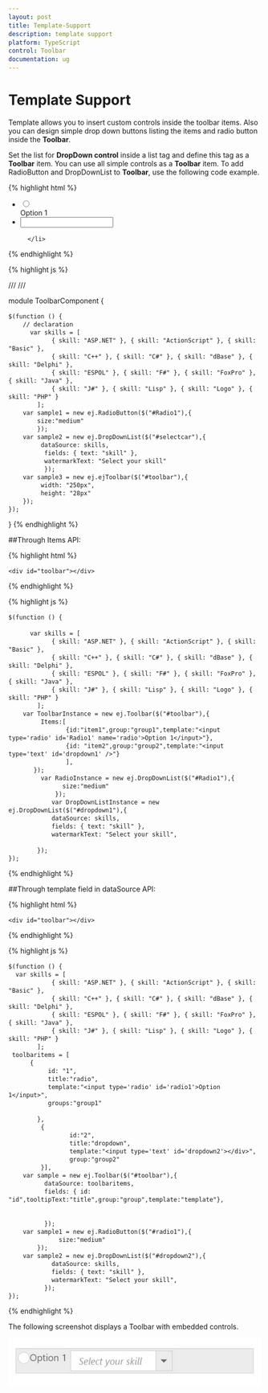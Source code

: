 ```yaml
---
layout: post
title: Template-Support
description: template support
platform: TypeScript
control: Toolbar
documentation: ug
---
```


# Template Support

Template allows you to insert custom controls inside the toolbar items. Also you can design simple drop down buttons listing the items and radio button inside the **Toolbar**.

Set the list for **DropDown control** inside a list tag and define this tag as a **Toolbar** item. You can use all simple controls as a **Toolbar** item. To add RadioButton and DropDownList to **Toolbar**, use the following code example.

{% highlight html %}

<div id="toolbar">
   <ul>
      <li>
         <div>
            <input type="radio" name="small" id="Radio1" />
         </div>
         Option 1
      </li>
      <li id="Dropdown" title="Dropdown Control">
         <input id="selectcar" type="text" />
        
      </li>
   </ul>
</div>

{% endhighlight %}

{% highlight js %}

/// <reference path="tsfiles/jquery.d.ts" />
/// <reference path="tsfiles/ej.web.all.d.ts" />

module ToolbarComponent {
    
    $(function () {
        // declaration
          var skills = [
                { skill: "ASP.NET" }, { skill: "ActionScript" }, { skill: "Basic" },
                { skill: "C++" }, { skill: "C#" }, { skill: "dBase" }, { skill: "Delphi" },
                { skill: "ESPOL" }, { skill: "F#" }, { skill: "FoxPro" }, { skill: "Java" },
                { skill: "J#" }, { skill: "Lisp" }, { skill: "Logo" }, { skill: "PHP" }
            ];
        var sample1 = new ej.RadioButton($("#Radio1"),{     
            size:"medium"
            });
        var sample2 = new ej.DropDownList($("#selectcar"),{       
             dataSource: skills,
              fields: { text: "skill" },
              watermarkText: "Select your skill"
              });
        var sample3 = new ej.ejToolbar($("#toolbar"),{      
             width: "250px", 
             height: "28px" 
        });
    });

}
{% endhighlight %}


##Through Items API:

{% highlight html %}

    <div id="toolbar"></div>

{% endhighlight %}

{% highlight js %}

    $(function () {
        
          var skills = [
                { skill: "ASP.NET" }, { skill: "ActionScript" }, { skill: "Basic" },
                { skill: "C++" }, { skill: "C#" }, { skill: "dBase" }, { skill: "Delphi" },
                { skill: "ESPOL" }, { skill: "F#" }, { skill: "FoxPro" }, { skill: "Java" },
                { skill: "J#" }, { skill: "Lisp" }, { skill: "Logo" }, { skill: "PHP" }
            ];
        var ToolbarInstance = new ej.Toolbar($("#toolbar"),{
			 Items:[
                    {id:"item1",group:"group1",template:"<input type='radio' id='Radio1' name='radio'>Option 1</input>"},
					{id: "item2",group:"group2",template:"<input type='text' id='dropdown1' />"}
					],
           });
             var RadioInstance = new ej.DropDownList($("#Radio1"),{
                   size:"medium"
                 });
                var DropDownListInstance = new ej.DropDownList($("#dropdown1"),{ 
                dataSource: skills,
                fields: { text: "skill" },
                watermarkText: "Select your skill",
               
            });
    });


{% endhighlight %}

##Through template field in dataSource API:

{% highlight html %}

    <div id="toolbar"></div>

{% endhighlight %}

{% highlight js %}

    $(function () {
      var skills = [
                { skill: "ASP.NET" }, { skill: "ActionScript" }, { skill: "Basic" },
                { skill: "C++" }, { skill: "C#" }, { skill: "dBase" }, { skill: "Delphi" },
                { skill: "ESPOL" }, { skill: "F#" }, { skill: "FoxPro" }, { skill: "Java" },
                { skill: "J#" }, { skill: "Lisp" }, { skill: "Logo" }, { skill: "PHP" }
            ];
     toolbaritems = [
		  {
               id: "1",
               title:"radio",
			   template:"<input type='radio' id='radio1'>Option 1</input>",
			   groups:"group1"

            },
			 {
			         id:"2",
					 title:"dropdown",
					 template:"<input type='text' id='dropdown2'></div>",
					 group:"group2"
			 }],
        var sample = new ej.Toolbar($("#toolbar"),{
			  dataSource: toolbaritems,
              fields: { id: "id",tooltipText:"title",group:"group",template:"template"},

             
			  });
        var sample1 = new ej.RadioButton($("#radio1"),{     
                  size:"medium"
            });
        var sample2 = new ej.DropDownList($("#dropdown2"),{         
                dataSource: skills,
                fields: { text: "skill" },
                watermarkText: "Select your skill",
              });
    });


{% endhighlight %}

The following screenshot displays a Toolbar with embedded controls.

![](Template-Support_images/Template.JPG)
